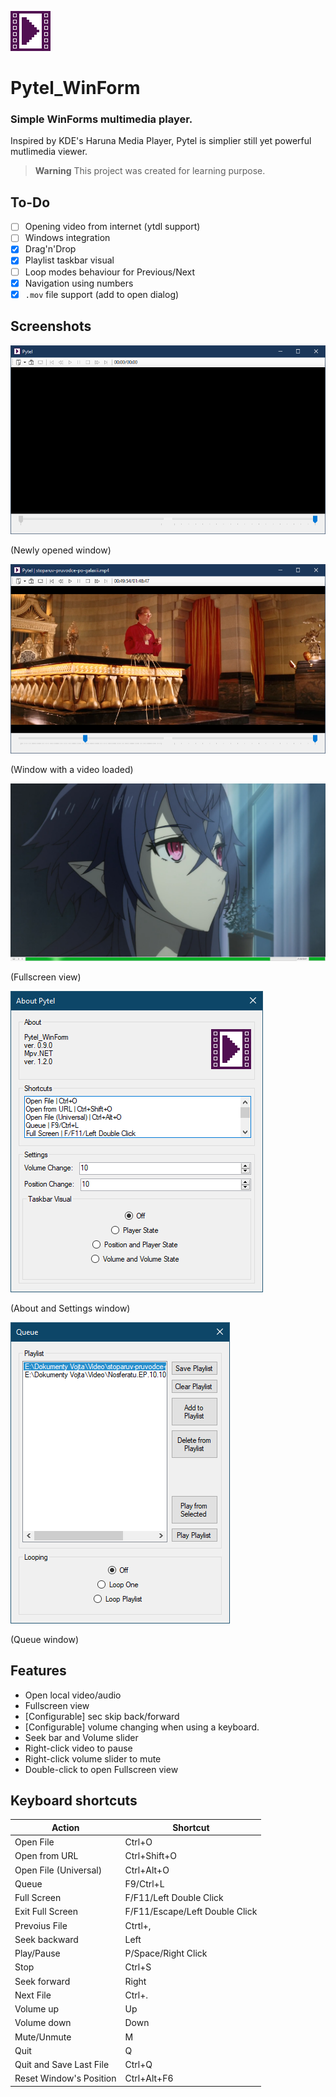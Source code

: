 ![Pytel (WinForm)](https://github.com/pisekpiskovec/Pytel_WinForm/blob/master/Pytel_WinForm/Resources/pytel_icon_64.png)

# Pytel_WinForm

### Simple WinForms multimedia player.

Inspired by KDE's Haruna Media Player, Pytel is simplier still yet powerful mutlimedia viewer.

> **Warning** This project was created for learning purpose.

## To-Do

* [ ] Opening video from internet (ytdl support)
* [ ] Windows integration
* [x] Drag'n'Drop
* [x] Playlist taskbar visual
* [ ] Loop modes behaviour for Previous/Next
* [x] Navigation using numbers
* [x] `.mov` file support (add to open dialog)

## Screenshots

![Newly opened window](https://github.com/pisekpiskovec/Pytel_WinForm/blob/master/Pytel_WinForm/readme_resources/pytel_new_window.png)

(Newly opened window)

![Window with a video loaded](https://github.com/pisekpiskovec/Pytel_WinForm/blob/master/Pytel_WinForm/readme_resources/pytel_video_loaded.png)

(Window with a video loaded)

![Fullscreen view](https://github.com/pisekpiskovec/Pytel_WinForm/blob/master/Pytel_WinForm/readme_resources/pytel_video_fullscreen.png)

(Fullscreen view)

![About and Settings window](https://github.com/pisekpiskovec/Pytel_WinForm/blob/master/Pytel_WinForm/readme_resources/pytel_about.png)

(About and Settings window)

![Queue window](https://github.com/pisekpiskovec/Pytel_WinForm/blob/master/Pytel_WinForm/readme_resources/pytel_queue.png)

(Queue window)

## Features

* Open local video/audio
* Fullscreen view
* [Configurable] sec skip back/forward
* [Configurable] volume changing when using a keyboard.
* Seek bar and Volume slider
* Right-click video to pause
* Right-click volume slider to mute
* Double-click to open Fullscreen view

## Keyboard shortcuts

| Action                  | Shortcut                       |
| ----------------------- | ------------------------------ |
| Open File               | Ctrl+O                         |
| Open from URL           | Ctrl+Shift+O                   |
| Open File (Universal)   | Ctrl+Alt+O                     |
| Queue                   | F9/Ctrl+L                      |
| Full Screen             | F/F11/Left Double Click        |
| Exit Full Screen        | F/F11/Escape/Left Double Click |
| Prevoius File           | Ctrtl+,                        |
| Seek backward           | Left                           |
| Play/Pause              | P/Space/Right Click            |
| Stop                    | Ctrl+S                         |
| Seek forward            | Right                          |
| Next File               | Ctrl+.                         |
| Volume up               | Up                             |
| Volume down             | Down                           |
| Mute/Unmute             | M                              |
| Quit                    | Q                              |
| Quit and Save Last File | Ctrl+Q                         |
| Reset Window's Position | Ctrl+Alt+F6                    |
